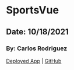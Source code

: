 # SportsVue

## Date: 10/18/2021

### By: Carlos Rodriguez

[Deployed App](https://sports-vue.vercel.app/) | [GitHub](https://github.com/jupiter96)
